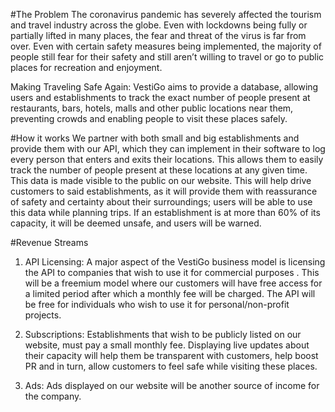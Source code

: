 #The Problem
The coronavirus pandemic has severely affected the tourism and travel industry across the globe. Even with lockdowns
being fully or partially lifted in many places, the fear and threat of the virus is far from over. Even with certain safety measures being implemented, the majority of people still fear for their safety and still aren’t willing to travel or go to public places for recreation and enjoyment.


Making Traveling Safe Again: VestiGo aims to provide a database, allowing users and establishments to track the exact number of people present at restaurants, bars, hotels, malls and other public locations near them, preventing crowds and enabling people to visit
these places safely.



#How it works
We partner with both small and big establishments and provide them with our API, which they can implement in their software to log every person that enters and exits their locations. This allows them to easily track the number of people present at  these locations at any given time. This data is made visible to the public on our website. This will help drive customers to said establishments, as it will provide them with reassurance of safety and certainty about their surroundings; users will be able to use this data while planning trips. If an establishment is at more than 60% of its capacity, it will be deemed unsafe, and users will be warned.

#Revenue Streams

1. API Licensing: A major aspect of the VestiGo business model is licensing the API to companies that wish to use it for commercial purposes . This will be a freemium model where our customers will have free access for a limited period after which a monthly fee will be charged. The API will be free for individuals who wish to use it for personal/non-profit projects.

2. Subscriptions: Establishments that wish to be publicly listed on our website, must pay a small monthly fee. Displaying live updates about their capacity will help them be transparent with customers, help boost PR and in turn, allow customers to feel safe while visiting these places.

3. Ads: Ads displayed on our website will be another source of income for the company.





